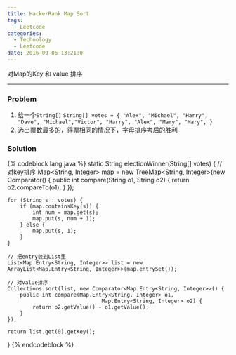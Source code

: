 ```yaml
---
title: HackerRank Map Sort
tags:
  - Leetcode
categories:
  - Technology
  - Leetcode
date: 2016-09-06 13:21:0
---
```

对Map的Key 和 value 排序
<!-- more -->

***

### Problem
1. 给一个`String[]` 
`String[] votes = { "Alex", "Michael", "Harry", "Dave", "Michael","Victor", "Harry", "Alex", "Mary", "Mary", }`
2. 选出票数最多的，得票相同的情况下，字母排序考后的胜利

### Solution 

{% codeblock lang:java  %}
static String electionWinner(String[] votes) {
	// 对key排序
	Map<String, Integer> map = new TreeMap<String, Integer>(new Comparator<String>() {
		public int compare(String o1, String o2) {
			return o2.compareTo(o1);
		}
	});

	for (String s : votes) {
		if (map.containsKey(s)) {
			int num = map.get(s);
			map.put(s, num + 1);
		} else {
			map.put(s, 1);
		}
	}

	// 把entry装到List里
	List<Map.Entry<String, Integer>> list = new ArrayList<Map.Entry<String, Integer>>(map.entrySet());

	// 对value排序
	Collections.sort(list, new Comparator<Map.Entry<String, Integer>>() {
		public int compare(Map.Entry<String, Integer> o1,
								  Map.Entry<String, Integer> o2) {
			return o2.getValue() - o1.getValue();
		}
	});

	return list.get(0).getKey();

}
{% endcodeblock %}

